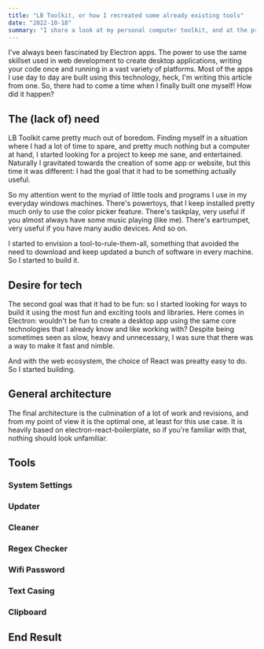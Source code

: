 ```yaml
---
title: "LB Toolkit, or how I recreated some already existing tools"
date: "2022-10-18"
summary: "I share a look at my personal computer toolkit, and at the process of its creation"
---
```


I've always been fascinated by Electron apps. The power to use the same skillset used in web development to create desktop applications, writing your code once and running in a vast variety of platforms. Most of the apps I use day to day are built using this technology, heck, I'm writing this article from one. So, there had to come a time when I finally built one myself! How did it happen?

## The (lack of) need

LB Toolkit came pretty much out of boredom. Finding myself in a situation where I had a lot of time to spare, and pretty much nothing but a computer at hand, I started looking for a project to keep me sane, and entertained. Naturally I gravitated towards the creation of some app or website, but this time it was different: I had the goal that it had to be something actually useful.

So my attention went to the myriad of little tools and programs I use in my everyday windows machines. There's powertoys, that I keep installed pretty much only to use the color picker feature. There's taskplay, very useful if you almost always have some music playing (like me). There's eartrumpet, very useful if you have many audio devices. And so on.

I started to envision a tool-to-rule-them-all, something that avoided the need to download and keep updated a bunch of software in every machine. So I started to build it.

## Desire for tech

The second goal was that it had to be fun: so I started looking for ways to build it using the most fun and exciting tools and libraries. Here comes in Electron: wouldn't be fun to create a desktop app using the same core technologies that I already know and like working with? Despite being sometimes seen as slow, heavy and unnecessary, I was sure that there was a way to make it fast and nimble.

And with the web ecosystem, the choice of React was preatty easy to do. So I started building.

## General architecture

The final architecture is the culmination of a lot of work and revisions, and from my point of view it is the optimal one, at least for this use case. It is heavily based on electron-react-boilerplate, so if you're familiar with that, nothing should look unfamiliar.

## Tools
### System Settings
### Updater
### Cleaner
### Regex Checker
### Wifi Password
### Text Casing
### Clipboard
## End Result